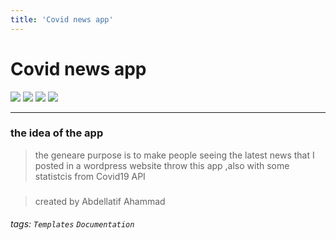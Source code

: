 ```yaml
---
title: 'Covid news app'
---
```


Covid news app
===
![](https://img.shields.io/github/stars/abdellatifAhammad/Covid_news_app)
![](https://img.shields.io/github/license/abdellatifAhammad/Covid_news_app)
![](https://img.shields.io/badge/node-v10.16.3-green)
![](https://img.shields.io/badge/react--native-v0.62.2-blue)

---
### the idea of the app
> the geneare purpose is to make people seeing the latest news that I posted in a wordpress website throw this app ,also with some statistcis from Covid19 API   

### 
<!-- ## Table of Contents

[TOC]

![](https://i.imgur.com/4dSIst5.png)

## Beginners Guide -->

> created by Abdellatif Ahammad

###### tags: `Templates` `Documentation`

